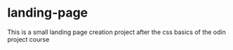 # landing-page
This is a small landing page creation project after the css basics of the odin project course
